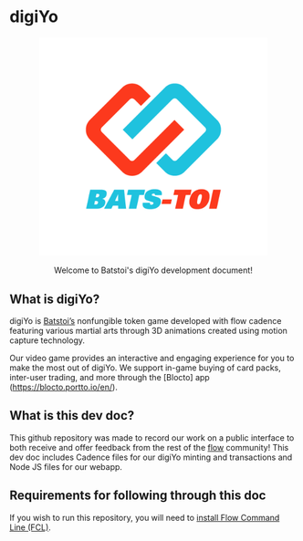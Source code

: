 # digiYo

<p align="center">
  <a href = https://batstoi.com/>
    <img width="400" src="BT_logo_color.png" /> 
  </a>
</p>
<p align = "center">
  Welcome to Batstoi's digiYo development document!
  </p>
  
## What is digiYo?

digiYo is [Batstoi’s](https://batstoi.com/) nonfungible token game developed with flow cadence featuring various martial arts through 3D animations created using motion capture technology. 

Our video game provides an interactive and engaging experience for you to make the most out of digiYo. We support in-game buying of card packs, inter-user trading, and more through the [Blocto] app (https://blocto.portto.io/en/).

## What is this dev doc?
This github repository was made to record our work on a public interface to both receive and offer feedback from the rest of the [flow](https://www.onflow.org/) community! This dev doc includes Cadence files for our digiYo minting and transactions and Node JS files for our webapp. 

## Requirements for following through this doc
If you wish to run this repository, you will need to [install Flow Command Line (FCL)](https://docs.onflow.org/flow-js-sdk/flow-app-quickstart#create-react-app-and-other-dependencies). 
